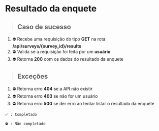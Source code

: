 # Resultado da enquete

> ## Caso de sucesso
1. ⛔️ Recebe uma requisição do tipo **GET** na rota **/api/surveys/{survey_id}/results**
2. ⛔️ Valida se a requisição foi feita por um **usuário**
4. ⛔️ Retorna **200** com os dados do resultado da enquete

> ## Exceções
1. ⛔️ Retorna erro **404** se a API não existir
2. ⛔️ Retorna erro **403** se não for um usuário
3. ⛔️ Retorna erro **500** se der erro ao tentar listar o resultado da enquete

```
✅ : Completado

⛔️ : Não completado
```
